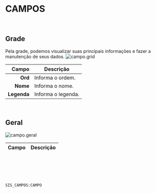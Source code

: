 # CAMPOS
<br>

## Grade
Pela grade, podemos visualizar suas principais informações e fazer a manutenção de seus dados.
![campo.grid](https://raw.githubusercontent.com/netforcews/docs-siscom/master/geral/imagens/campo.grid.png)

Campo | Descrição
--:|---
**Ord** | Informa o ordem.
**Nome** | Informa o nome.
**Legenda** | Informa o legenda.
<br>

## Geral
![campo.geral](https://raw.githubusercontent.com/netforcews/docs-siscom/master/geral/imagens/campo.geral.png)

Campo | Descrição
--:|---
<br>
<br>
<br>
<br>

```SIS_CAMPOS:CAMPO```
